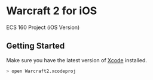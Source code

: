 # Warcraft 2 for iOS

ECS 160 Project (iOS Version)

## Getting Started

Make sure you have the latest version of [Xcode](https://developer.apple.com/xcode/) installed.

```bash
> open Warcraft2.xcodeproj
```
